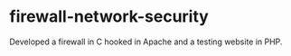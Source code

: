 # firewall-network-security
Developed a firewall in C hooked in Apache and a testing website in PHP.
